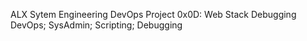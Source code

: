 ALX Sytem Engineering DevOps
Project 0x0D: Web Stack Debugging
DevOps; SysAdmin; Scripting; Debugging
